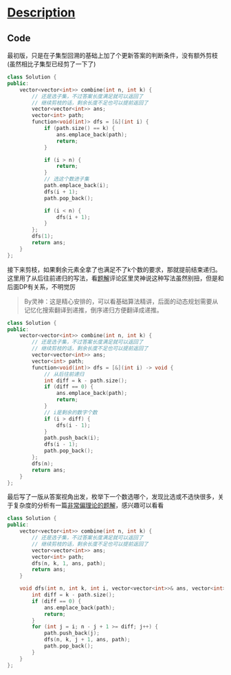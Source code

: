 # [Description](https://leetcode.cn/problems/combinations/description/)

## Code

最初版，只是在子集型回溯的基础上加了个更新答案的判断条件，没有额外剪枝(虽然相比子集型已经剪了一下了)

```cpp
class Solution {
public:
    vector<vector<int>> combine(int n, int k) {
        // 还是选子集，不过答案长度满足就可以返回了
        // 继续剪枝的话，剩余长度不足也可以提前返回了
        vector<vector<int>> ans;
        vector<int> path;
        function<void(int)> dfs = [&](int i) {
            if (path.size() == k) {
                ans.emplace_back(path);
                return;
            }

            if (i > n) {
                return;
            }
            // 选这个数进子集
            path.emplace_back(i);
            dfs(i + 1);
            path.pop_back();

            if (i < n) {
                dfs(i + 1);
            }
        };
        dfs(1);
        return ans;
    }
};
```

接下来剪枝，如果剩余元素全拿了也满足不了k个数的要求，那就提前结束递归。这里用了从后往前递归的写法，看[题解](https://leetcode.cn/problems/combinations/solutions/2071017/hui-su-bu-hui-xie-tao-lu-zai-ci-pythonja-65lh)评论区里灵神说这种写法虽然别扭，但是和后面DP有关系，不明觉厉

> By灵神：这是精心安排的，可以看基础算法精讲，后面的动态规划需要从记忆化搜索翻译到递推，倒序递归方便翻译成递推。

```cpp
class Solution {
public:
    vector<vector<int>> combine(int n, int k) {
        // 还是选子集，不过答案长度满足就可以返回了
        // 继续剪枝的话，剩余长度不足也可以提前返回了
        vector<vector<int>> ans;
        vector<int> path;
        function<void(int)> dfs = [&](int i) -> void {
            // 从后往前递归
            int diff = k - path.size();
            if (diff == 0) {
                ans.emplace_back(path);
                return;
            }
            // i是剩余的数字个数
            if (i > diff) {
                dfs(i - 1);
            }
            path.push_back(i);
            dfs(i - 1);
            path.pop_back();
        };
        dfs(n);
        return ans;
    }
};
```

最后写了一版从答案视角出发，枚举下一个数选哪个，发现比选或不选快很多，关于复杂度的分析有一篇[非常偏理论的题解](https://leetcode.cn/problems/combinations/solutions/1815859/dfs-suan-fa-de-fu-za-du-fen-xi-by-hqztru-14v8)，感兴趣可以看看

```cpp
class Solution {
public:
    vector<vector<int>> combine(int n, int k) {
        // 还是选子集，不过答案长度满足就可以返回了
        // 继续剪枝的话，剩余长度不足也可以提前返回了
        vector<vector<int>> ans;
        vector<int> path;
        dfs(n, k, 1, ans, path);
        return ans;
    }

    void dfs(int n, int k, int i, vector<vector<int>>& ans, vector<int>& path) {
        int diff = k - path.size();
        if (diff == 0) {
            ans.emplace_back(path);
            return;
        }
        for (int j = i; n - j + 1 >= diff; j++) {
            path.push_back(j);
            dfs(n, k, j + 1, ans, path);
            path.pop_back();
        }
    }
};
```
